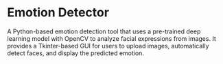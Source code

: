 # Emotion Detector
A Python-based emotion detection tool that uses a pre-trained deep learning model with OpenCV to analyze facial expressions from images. It provides a Tkinter-based GUI for users to upload images, automatically detect faces, and display the predicted emotion.
